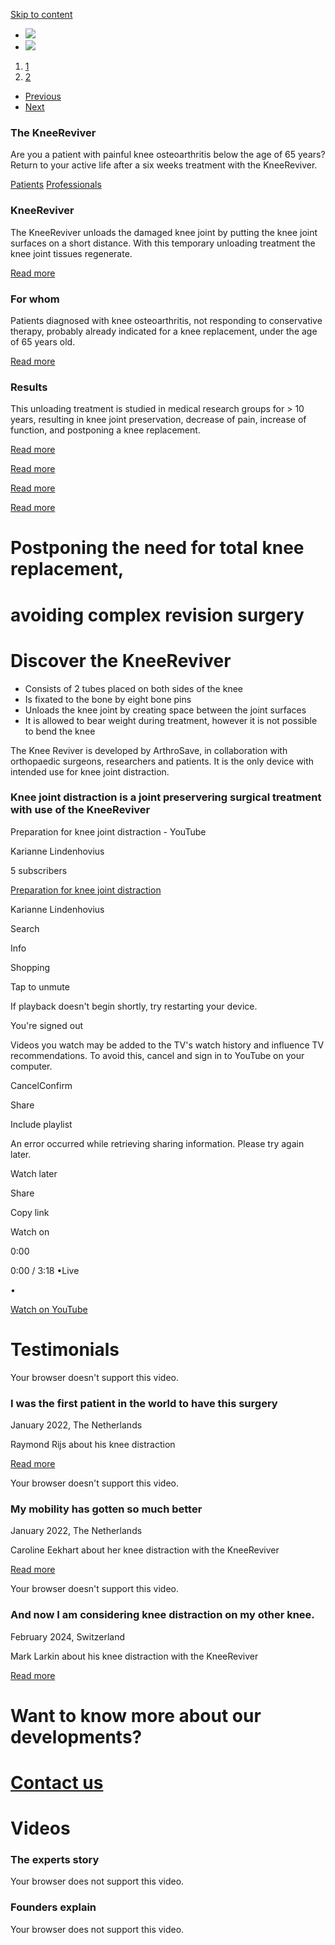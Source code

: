 [Skip to content](https://arthrosave.com/#content)

- ![](https://arthrosave.com/wp-content/uploads/2023/09/home-page-1.jpg)
- ![](https://arthrosave.com/wp-content/uploads/2023/10/home-page-1.jpg)

1. [1](https://arthrosave.com/#)
2. [2](https://arthrosave.com/#)

- [Previous](https://arthrosave.com/#)
- [Next](https://arthrosave.com/#)

### The KneeReviver

Are you a patient with painful knee osteoarthritis below the age of 65 years? Return to your active life after a six weeks treatment with the KneeReviver.

[Patients](https://arthrosave.com/patienten/?lang=en) [Professionals](https://arthrosave.com/for-professionals/?lang=en)

### KneeReviver

The KneeReviver unloads the damaged knee joint by putting the knee joint surfaces on a short distance. With this temporary unloading treatment the knee joint tissues regenerate.

[Read more](https://arthrosave.com/patienten/?lang=en#Kneedistraction-in-5-steps)

### For whom

Patients diagnosed with knee osteoarthritis, not responding to conservative therapy, probably already indicated for a knee replacement, under the age of 65 years old.

[Read more](https://arthrosave.com/patienten/?lang=en#Ashortmovie)

### Results

This unloading treatment is studied in medical research groups for > 10 years, resulting in knee joint preservation, decrease of pain, increase of function, and postponing a knee replacement.

[Read more](https://arthrosave.com/patienten/?lang=en#advantagesofthetreatment)

[Read more](https://arthrosave.com/patienten/?lang=en#Kneedistraction-in-5-steps)

[Read more](https://arthrosave.com/patienten/?lang=en#Ashortmovie)

[Read more](https://arthrosave.com/patienten/?lang=en#advantagesofthetreatment)

# Postponing the need for total knee replacement,

# avoiding complex revision surgery

# Discover the KneeReviver

- Consists of 2 tubes placed on both sides of the knee
- Is fixated to the bone by eight bone pins
- Unloads the knee joint by creating space between the joint surfaces
- It is allowed to bear weight during treatment, however it is not possible to bend the knee

The Knee Reviver is developed by ArthroSave, in collaboration with orthopaedic surgeons, researchers and patients. It is the only device with intended use for knee joint distraction.

### Knee joint distraction is a joint preservering surgical treatment with use of the KneeReviver

Preparation for knee joint distraction - YouTube

Karianne Lindenhovius

5 subscribers

[Preparation for knee joint distraction](https://www.youtube.com/watch?v=91lwG3erzcQ)

Karianne Lindenhovius

Search

Info

Shopping

Tap to unmute

If playback doesn't begin shortly, try restarting your device.

You're signed out

Videos you watch may be added to the TV's watch history and influence TV recommendations. To avoid this, cancel and sign in to YouTube on your computer.

CancelConfirm

Share

Include playlist

An error occurred while retrieving sharing information. Please try again later.

Watch later

Share

Copy link

Watch on

0:00

0:00 / 3:18
•Live

•

[Watch on YouTube](https://www.youtube.com/watch?v=91lwG3erzcQ "Watch on YouTube")

# Testimonials

Your browser doesn't support this video.

### I was the first patient in the world to have this surgery

January 2022, The Netherlands

Raymond Rijs about his knee distraction

[Read more](https://arthrosave.com/patienten/?lang=en#testimonials)

Your browser doesn't support this video.

### My mobility has gotten so much better

January 2022, The Netherlands

Caroline Eekhart about her knee distraction with the KneeReviver

[Read more](https://arthrosave.com/patienten/?lang=en#testimonials)

Your browser doesn't support this video.

### **And now I am considering knee distraction on my other knee.**

February 2024, Switzerland

Mark Larkin about his knee distraction with the KneeReviver

[Read more](https://arthrosave.com/patienten/?lang=en#testimonials)

# Want to know more about our developments?

# [Contact us](https://arthrosave.com/contact)

# Videos

### The experts story

Your browser does not support this video.

### Founders explain

Your browser does not support this video.